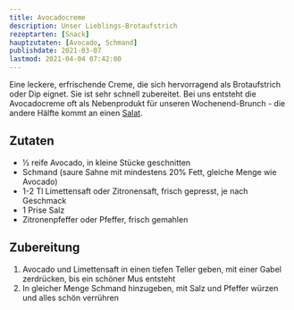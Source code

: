```yaml
---
title: Avocadocreme
description: Unser Lieblings-Brotaufstrich
rezeptarten: [Snack]
hauptzutaten: [Avocado, Schmand]
publishdate: 2021-03-07
lastmod: 2021-04-04 07:42:00
---
```


Eine leckere, erfrischende Creme, die sich hervorragend als Brotaufstrich oder Dip eignet. Sie ist sehr schnell zubereitet. Bei uns entsteht die Avocadocreme oft als Nebenprodukt für unseren Wochenend-Brunch - die andere Hälfte kommt an einen [Salat][1].


## Zutaten

- ½ reife Avocado, in kleine Stücke geschnitten
- Schmand (saure Sahne mit mindestens 20% Fett, gleiche Menge wie Avocado)
- 1-2 Tl Limettensaft oder Zitronensaft, frisch gepresst, je nach Geschmack
- 1 Prise Salz
- Zitronenpfeffer oder Pfeffer, frisch gemahlen


## Zubereitung

1. Avocado und Limettensaft in einen tiefen Teller geben, mit einer Gabel zerdrücken, bis ein schöner Mus entsteht
2. In gleicher Menge Schmand hinzugeben, mit Salz und Pfeffer würzen und alles schön verrühren



[1]: /rezepte/veganer-avocado-salat/